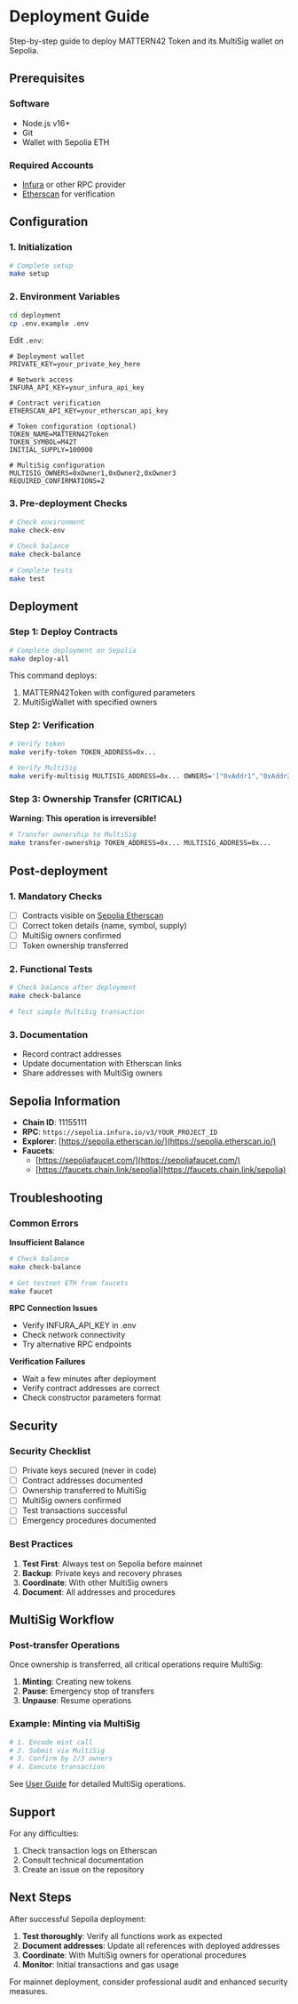 # Deployment Guide

Step-by-step guide to deploy MATTERN42 Token and its MultiSig wallet on Sepolia.

## Prerequisites

### Software

- Node.js v16+
- Git
- Wallet with Sepolia ETH

### Required Accounts

- [Infura](https://infura.io/) or other RPC provider
- [Etherscan](https://etherscan.io/) for verification

## Configuration

### 1. Initialization

```bash
# Complete setup
make setup
```

### 2. Environment Variables

```bash
cd deployment
cp .env.example .env
```

Edit `.env`:

```env
# Deployment wallet
PRIVATE_KEY=your_private_key_here

# Network access
INFURA_API_KEY=your_infura_api_key

# Contract verification
ETHERSCAN_API_KEY=your_etherscan_api_key

# Token configuration (optional)
TOKEN_NAME=MATTERN42Token
TOKEN_SYMBOL=M42T
INITIAL_SUPPLY=100000

# MultiSig configuration
MULTISIG_OWNERS=0xOwner1,0xOwner2,0xOwner3
REQUIRED_CONFIRMATIONS=2
```

### 3. Pre-deployment Checks

```bash
# Check environment
make check-env

# Check balance
make check-balance

# Complete tests
make test
```

## Deployment

### Step 1: Deploy Contracts

```bash
# Complete deployment on Sepolia
make deploy-all
```

This command deploys:

1. MATTERN42Token with configured parameters
2. MultiSigWallet with specified owners

### Step 2: Verification

```bash
# Verify token
make verify-token TOKEN_ADDRESS=0x...

# Verify MultiSig
make verify-multisig MULTISIG_ADDRESS=0x... OWNERS='["0xAddr1","0xAddr2","0xAddr3"]'
```

### Step 3: Ownership Transfer (CRITICAL)

**Warning: This operation is irreversible!**

```bash
# Transfer ownership to MultiSig
make transfer-ownership TOKEN_ADDRESS=0x... MULTISIG_ADDRESS=0x...
```

## Post-deployment

### 1. Mandatory Checks

- [ ] Contracts visible on [Sepolia Etherscan](https://sepolia.etherscan.io/)
- [ ] Correct token details (name, symbol, supply)
- [ ] MultiSig owners confirmed
- [ ] Token ownership transferred

### 2. Functional Tests

```bash
# Check balance after deployment
make check-balance

# Test simple MultiSig transaction
```

### 3. Documentation

- Record contract addresses
- Update documentation with Etherscan links
- Share addresses with MultiSig owners

## Sepolia Information

- **Chain ID**: 11155111
- **RPC**: `https://sepolia.infura.io/v3/YOUR_PROJECT_ID`
- **Explorer**: [https://sepolia.etherscan.io/](https://sepolia.etherscan.io/)
- **Faucets**:
  - [https://sepoliafaucet.com/](https://sepoliafaucet.com/)
  - [https://faucets.chain.link/sepolia](https://faucets.chain.link/sepolia)

## Troubleshooting

### Common Errors

**Insufficient Balance**

```bash
# Check balance
make check-balance

# Get testnet ETH from faucets
make faucet
```

**RPC Connection Issues**

- Verify INFURA_API_KEY in .env
- Check network connectivity
- Try alternative RPC endpoints

**Verification Failures**

- Wait a few minutes after deployment
- Verify contract addresses are correct
- Check constructor parameters format

## Security

### Security Checklist

- [ ] Private keys secured (never in code)
- [ ] Contract addresses documented
- [ ] Ownership transferred to MultiSig
- [ ] MultiSig owners confirmed
- [ ] Test transactions successful
- [ ] Emergency procedures documented

### Best Practices

1. **Test First**: Always test on Sepolia before mainnet
2. **Backup**: Private keys and recovery phrases
3. **Coordinate**: With other MultiSig owners
4. **Document**: All addresses and procedures

## MultiSig Workflow

### Post-transfer Operations

Once ownership is transferred, all critical operations require MultiSig:

1. **Minting**: Creating new tokens
2. **Pause**: Emergency stop of transfers
3. **Unpause**: Resume operations

### Example: Minting via MultiSig

```bash
# 1. Encode mint call
# 2. Submit via MultiSig
# 3. Confirm by 2/3 owners
# 4. Execute transaction
```

See [User Guide](./USER_GUIDE.md) for detailed MultiSig operations.

## Support

For any difficulties:

1. Check transaction logs on Etherscan
2. Consult technical documentation
3. Create an issue on the repository

## Next Steps

After successful Sepolia deployment:

1. **Test thoroughly**: Verify all functions work as expected
2. **Document addresses**: Update all references with deployed addresses
3. **Coordinate**: With MultiSig owners for operational procedures
4. **Monitor**: Initial transactions and gas usage

For mainnet deployment, consider professional audit and enhanced security measures.
